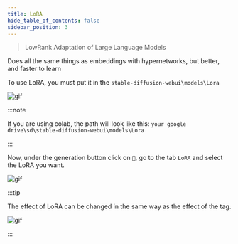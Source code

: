 ```yaml
---
title: LoRA
hide_table_of_contents: false
sidebar_position: 3
---
```

> LowRank Adaptation of Large Language Models

Does all the same things as embeddings with hypernetworks, but better, and faster to learn

To use LoRA, you must put it in the  `stable-diffusion-webui\models\Lora`

![gif](https://i.imgur.com/wVD8BuL.gif)

:::note

If you are using colab, the path will look like this: `your google drive\sd\stable-diffusion-webui\models\Lora`

:::


Now, under the generation button click on `🎴`, go to the tab `LoRA` and select the LoRA you want.

![gif](https://i.imgur.com/whxbHJN.gif)

:::tip

The effect of LoRA can be changed in the same way as the effect of the tag.

![gif](https://i.imgur.com/rhwD1WH.gif)

:::